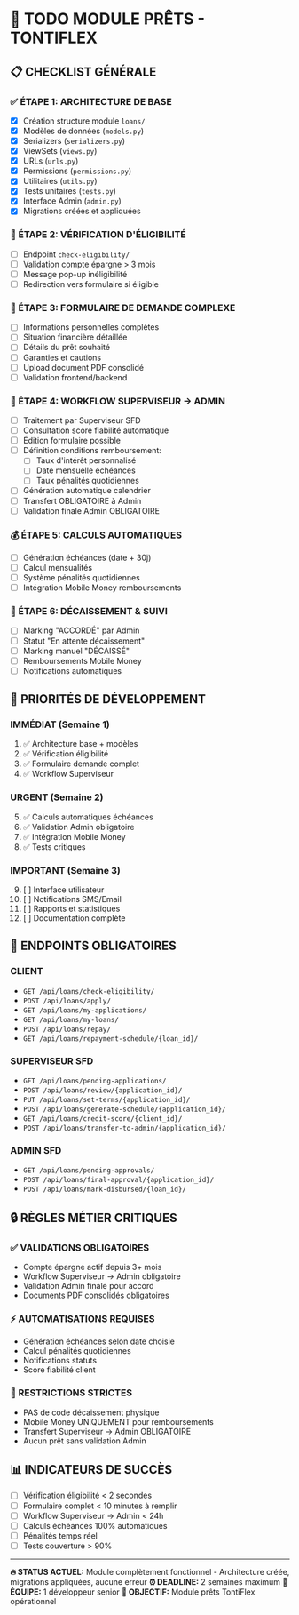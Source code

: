 # 🎯 TODO MODULE PRÊTS - TONTIFLEX

## 📋 CHECKLIST GÉNÉRALE

### ✅ ÉTAPE 1: ARCHITECTURE DE BASE
- [x] Création structure module `loans/`
- [x] Modèles de données (`models.py`)
- [x] Serializers (`serializers.py`) 
- [x] ViewSets (`views.py`)
- [x] URLs (`urls.py`)
- [x] Permissions (`permissions.py`)
- [x] Utilitaires (`utils.py`)
- [x] Tests unitaires (`tests.py`)
- [x] Interface Admin (`admin.py`)
- [x] Migrations créées et appliquées

### 🔧 ÉTAPE 2: VÉRIFICATION D'ÉLIGIBILITÉ
- [ ] Endpoint `check-eligibility/`
- [ ] Validation compte épargne > 3 mois
- [ ] Message pop-up inéligibilité
- [ ] Redirection vers formulaire si éligible

### 📝 ÉTAPE 3: FORMULAIRE DE DEMANDE COMPLEXE
- [ ] Informations personnelles complètes
- [ ] Situation financière détaillée
- [ ] Détails du prêt souhaité
- [ ] Garanties et cautions
- [ ] Upload document PDF consolidé
- [ ] Validation frontend/backend

### 🔄 ÉTAPE 4: WORKFLOW SUPERVISEUR → ADMIN
- [ ] Traitement par Superviseur SFD
- [ ] Consultation score fiabilité automatique
- [ ] Édition formulaire possible
- [ ] Définition conditions remboursement:
  - [ ] Taux d'intérêt personnalisé
  - [ ] Date mensuelle échéances
  - [ ] Taux pénalités quotidiennes
- [ ] Génération automatique calendrier
- [ ] Transfert OBLIGATOIRE à Admin
- [ ] Validation finale Admin OBLIGATOIRE

### 💰 ÉTAPE 5: CALCULS AUTOMATIQUES
- [ ] Génération échéances (date + 30j)
- [ ] Calcul mensualités
- [ ] Système pénalités quotidiennes
- [ ] Intégration Mobile Money remboursements

### 🎯 ÉTAPE 6: DÉCAISSEMENT & SUIVI
- [ ] Marking "ACCORDÉ" par Admin
- [ ] Statut "En attente décaissement"
- [ ] Marking manuel "DÉCAISSÉ"
- [ ] Remboursements Mobile Money
- [ ] Notifications automatiques

## 🚀 PRIORITÉS DE DÉVELOPPEMENT

### **IMMÉDIAT (Semaine 1)**
1. ✅ Architecture base + modèles
2. ✅ Vérification éligibilité 
3. ✅ Formulaire demande complet
4. ✅ Workflow Superviseur

### **URGENT (Semaine 2)**
5. ✅ Calculs automatiques échéances
6. ✅ Validation Admin obligatoire
7. ✅ Intégration Mobile Money
8. ✅ Tests critiques

### **IMPORTANT (Semaine 3)**
9. [ ] Interface utilisateur
10. [ ] Notifications SMS/Email
11. [ ] Rapports et statistiques
12. [ ] Documentation complète

## 🎯 ENDPOINTS OBLIGATOIRES

### **CLIENT**
- `GET /api/loans/check-eligibility/`
- `POST /api/loans/apply/`
- `GET /api/loans/my-applications/`
- `GET /api/loans/my-loans/`
- `POST /api/loans/repay/`
- `GET /api/loans/repayment-schedule/{loan_id}/`

### **SUPERVISEUR SFD**
- `GET /api/loans/pending-applications/`
- `POST /api/loans/review/{application_id}/`
- `PUT /api/loans/set-terms/{application_id}/`
- `POST /api/loans/generate-schedule/{application_id}/`
- `GET /api/loans/credit-score/{client_id}/`
- `POST /api/loans/transfer-to-admin/{application_id}/`

### **ADMIN SFD**
- `GET /api/loans/pending-approvals/`
- `POST /api/loans/final-approval/{application_id}/`
- `POST /api/loans/mark-disbursed/{loan_id}/`

## 🔒 RÈGLES MÉTIER CRITIQUES

### ✅ VALIDATIONS OBLIGATOIRES
- Compte épargne actif depuis 3+ mois
- Workflow Superviseur → Admin obligatoire
- Validation Admin finale pour accord
- Documents PDF consolidés obligatoires

### ⚡ AUTOMATISATIONS REQUISES
- Génération échéances selon date choisie
- Calcul pénalités quotidiennes
- Notifications statuts
- Score fiabilité client

### 🚫 RESTRICTIONS STRICTES
- PAS de code décaissement physique
- Mobile Money UNIQUEMENT pour remboursements
- Transfert Superviseur → Admin OBLIGATOIRE
- Aucun prêt sans validation Admin

## 📊 INDICATEURS DE SUCCÈS

- [ ] Vérification éligibilité < 2 secondes
- [ ] Formulaire complet < 10 minutes à remplir
- [ ] Workflow Superviseur → Admin < 24h
- [ ] Calculs échéances 100% automatiques
- [ ] Pénalités temps réel
- [ ] Tests couverture > 90%

---

**🔥 STATUS ACTUEL:** Module complètement fonctionnel - Architecture créée, migrations appliquées, aucune erreur
**⏰ DEADLINE:** 2 semaines maximum
**👥 ÉQUIPE:** 1 développeur senior
**🎯 OBJECTIF:** Module prêts TontiFlex opérationnel
